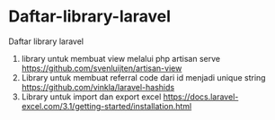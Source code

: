 # Daftar-library-laravel
Daftar library laravel

1. library untuk membuat view melalui php artisan serve
   https://github.com/svenluijten/artisan-view
   <br>
2. Library untuk membuat referral code dari id menjadi unique string
   https://github.com/vinkla/laravel-hashids
   <br>
3. Library untuk import dan export excel
   https://docs.laravel-excel.com/3.1/getting-started/installation.html
